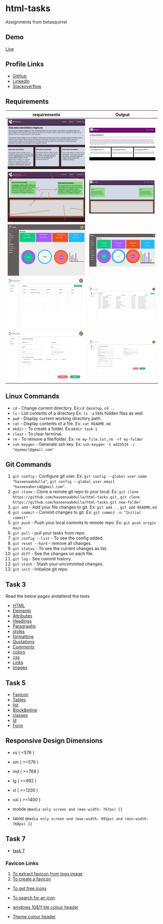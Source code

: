 # html-tasks

Assignments from betasquirrel

## Demo

[Live](https://haseenaabdulla.github.io/html-tasks/)

## Profile Links

- [GitHub](https://github.com/haseenaabdulla)
- [LinkedIn](https://www.linkedin.com/in/haseena-pa/)
- [Stackoverflow](https://stackoverflow.com/users/21198864/haseena-abdulla)

## Requirements

| requirements                          | Output                                    |
| ------------------------------------- | ----------------------------------------- |
| ![Task 1](task-1/images/task-1.jpg)   | ![output](task-1/images/task-1-out.jpg)   |
| ![Task 2](task-2/images/task-2.jpg)   | ![output](task-2/images/Task-2-out.jpg)   |
| ![Task 4](task-4/images/task-4.jpg)   | ![output](task-4/images/Task-4-out.jpg)   |
| ![Task 6](task-6/images/task-6-1.jpg) | ![output](task-6/images/task-6-1-out.png) |
| ![Task 6](task-6/images/task-6-2.jpg) | ![output](task-6/images/task-6-2-out.png) |

## Linux Commands

- `cd` - Change current directory. Ex:`cd Desktop`, `cd ..`
- `ls` - List contents of a directory Ex: `ls -a` lists hidden files as well.
- `pwd` - Display current working directory path.
- `cat` - Display contents of a file. Ex: `cat README.md`
- `mkdir` - To create a folder. Ex:`mkdir task-1`
- `clear` - To clear terminal.
- `rm` - To remove a file/folder. Ex: `rm my-file.txt` ,`rm -rf my-folder`
- `ssh-keygen` - Generate ssh key. Ex: `ssh-keygen -t ed25519 -c "myemail@gmail.com"`

## Git Commands

1. `git config` - Configure git user. Ex: `git config --global user.name "haseenaabdulla"`, `git config --global user.email "haseenahmrs4@gmail.com"`.
2. `git clone` - Clone a remote git repo to your local. Ex: `git clone https://github.com/haseenaabdulla/html-tasks.git` , `git clone https://github.com/haseenaabdulla/html-tasks.git new-folder`.
3. `git add` - Add your file changes to git. Ex: `git add .` , `git add README.md`
4. `git commit` - Commit changes to git. Ex: `git commit -n "Initial commit"`
5. `git push` - Push your local commits to remote repo. Ex: `git push origin main`
6. `git pull` - pull your tasks from repo.
7. `git config --list` - To see the config added.
8. `git reset --hard` - remove all changes.
9. `git status` - To see the current changes as list.
10. `git diff` - See the changes on each file.
11. `git log` - See commit history.
12. `git stash` - Stash your uncommited changes.
13. `git init` - Initialize git repo.

## Task 3

Read the below pages andattend the tests

- [HTML](https://www.w3schools.com/html/default.asp)
- [Elements](https://www.w3schools.com/html/html_elements.asp)
- [Attributes](https://www.w3schools.com/html/html_attributes.asp)
- [Headings](https://www.w3schools.com/html/html_headings.asp)
- [Paragraphs](https://www.w3schools.com/html/html_paragraphs.asp)
- [styles](https://www.w3schools.com/html/html_styles.asp)
- [formatting](https://www.w3schools.com/html/html_formatting.asp)
- [Quotations](https://www.w3schools.com/html/html_quotation_elements.asp)
- [Comments](https://www.w3schools.com/html/html_comments.asp)
- [colors](https://www.w3schools.com/html/html_colors.asp)
- [css](https://www.w3schools.com/html/html_css.asp)
- [Links](https://www.w3schools.com/html/html_links.asp)
- [Images](https://www.w3schools.com/html/html_images.asp)

## Task 5

- [Favicon](https://www.w3schools.com/html/html_favicon.asp)
- [Tables](https://www.w3schools.com/html/html_tables.asp)
- [list](https://www.w3schools.com/html/html_lists.asp)
- [Block&inline](https://www.w3schools.com/html/html_blocks.asp)
- [classes](https://www.w3schools.com/html/html_classes.asp)
- [Id](https://www.w3schools.com/html/html_id.asp)
- [Form](https://www.w3schools.com/css/css_form.asp)

## Responsive Design Dimensions

- xs ( <576 )

- sm ( >=576 )

- md ( >=768 )

- lg ( >=992 )

- xl ( >=1200 )

- xxl ( >=1400 )

- mobile `@media only screen and (max-width: 767px) {}`

- tablet `@media only screen and (max-width: 991px) and (min-width: 768px) {}`

## Task 7

- [task 7](https://www.figma.com/file/y5P0uAo6yuz1855bYZnmNA/car-wash?node-id=55%3A110&t=JBnHpNeGhM4qZecr-1)

### Favicon Links

1. [To extract favicon from logo image](https://realfavicongenerator.net/)
2. [To create a favicon](https://favicon.io/)

- [To get free icons](https://dryicons.com/)
- [To search for an icon](https://www.iconfinder.com/)

- [windows 10&11 tile colour header](<meta name="msapplication-TileColor" content="#da532c">)
- [Theme colour header](<meta name="theme-color" content="#ffffff">)
